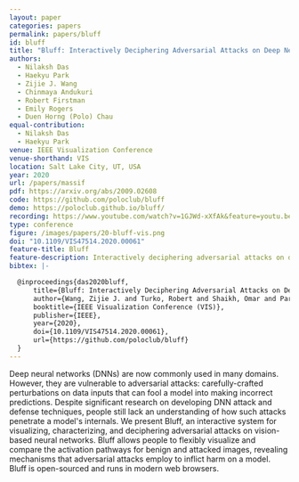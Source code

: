```yaml
---
layout: paper
categories: papers
permalink: papers/bluff
id: bluff
title: "Bluff: Interactively Deciphering Adversarial Attacks on Deep Neural Networks"
authors:
  - Nilaksh Das
  - Haekyu Park
  - Zijie J. Wang
  - Chinmaya Andukuri
  - Robert Firstman
  - Emily Rogers
  - Duen Horng (Polo) Chau
equal-contribution:
  - Nilaksh Das
  - Haekyu Park
venue: IEEE Visualization Conference
venue-shorthand: VIS
location: Salt Lake City, UT, USA
year: 2020
url: /papers/massif
pdf: https://arxiv.org/abs/2009.02608
code: https://github.com/poloclub/bluff
demo: https://poloclub.github.io/bluff/
recording: https://www.youtube.com/watch?v=1GJWd-xXfAk&feature=youtu.be&ab_channel=IEEEVisConference2020
type: conference
figure: /images/papers/20-bluff-vis.png
doi: "10.1109/VIS47514.2020.00061"
feature-title: Bluff
feature-description: Interactively deciphering adversarial attacks on deep neural networks
bibtex: |-

  @inproceedings{das2020bluff,
      title={Bluff: Interactively Deciphering Adversarial Attacks on Deep Neural Networks},
      author={Wang, Zijie J. and Turko, Robert and Shaikh, Omar and Park, Haekyu and Das, Nilaksh and Hohman, Fred and Kahng, Minsuk and Chau, Duen Horng (Polo)},
      booktitle={IEEE Visualization Conference (VIS)},
      publisher={IEEE},
      year={2020},
      doi={10.1109/VIS47514.2020.00061},
      url={https://github.com/poloclub/bluff}
  }
---
```


Deep neural networks (DNNs) are now commonly used in many domains.
However, they are vulnerable to adversarial attacks: carefully-crafted perturbations on data inputs that can fool a model into making incorrect predictions. 
Despite significant research on developing DNN attack and defense techniques, people still lack an understanding of how such attacks penetrate a model's internals.
We present Bluff, an interactive system for visualizing, characterizing, and deciphering adversarial attacks on vision-based neural networks.
Bluff allows people to flexibly visualize and compare the activation pathways for benign and attacked images, revealing mechanisms that adversarial attacks employ to inflict harm on a model.
Bluff is open-sourced and runs in modern web browsers.
